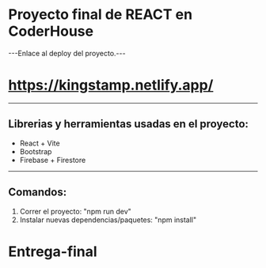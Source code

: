 # Proyecto final de REACT en CoderHouse

---Enlace al deploy del proyecto.---

# https://kingstamp.netlify.app/
-------------------------------------
## Librerias y herramientas usadas en el proyecto:

- React + Vite
- Bootstrap
- Firebase + Firestore

---

## Comandos:

1. Correr el proyecto: "npm run dev"
2. Instalar nuevas dependencias/paquetes: "npm install"
# Entrega-final
